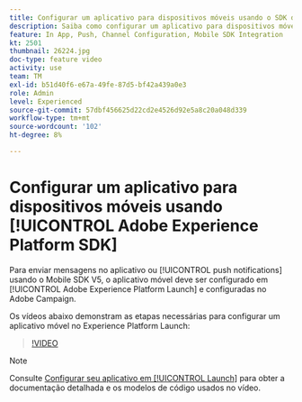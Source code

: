 ```yaml
---
title: Configurar um aplicativo para dispositivos móveis usando o SDK da Adobe Experience Platform
description: Saiba como configurar um aplicativo para dispositivos móveis no Adobe Experience Platform Launch e como configurá-lo no Adobe Campaign.
feature: In App, Push, Channel Configuration, Mobile SDK Integration
kt: 2501
thumbnail: 26224.jpg
doc-type: feature video
activity: use
team: TM
exl-id: b51d40f6-e67a-49fe-87d5-bf42a439a0e3
role: Admin
level: Experienced
source-git-commit: 57dbf456625d22cd2e4526d92e5a8c20a048d339
workflow-type: tm+mt
source-wordcount: '102'
ht-degree: 8%

---
```



# Configurar um aplicativo para dispositivos móveis usando [!UICONTROL Adobe Experience Platform SDK]

Para enviar mensagens no aplicativo ou [!UICONTROL push notifications] usando o Mobile SDK V5, o aplicativo móvel deve ser configurado em [!UICONTROL Adobe Experience Platform Launch] e configuradas no Adobe Campaign.

Os vídeos abaixo demonstram as etapas necessárias para configurar um aplicativo móvel no Experience Platform Launch:

>[!VIDEO](https://video.tv.adobe.com/v/26224?quality=12)

>[!NOTE]
>
>Consulte [Configurar seu aplicativo em [!UICONTROL Launch]](https://experienceleague.adobe.com/docs/campaign-standard/using/administrating/configuring-channels/configuring-a-mobile-application.html?lang=en) para obter a documentação detalhada e os modelos de código usados no vídeo.
